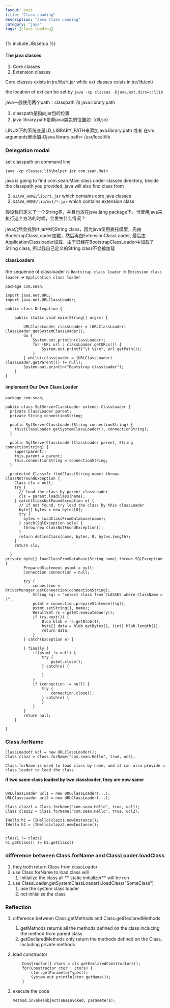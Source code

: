```yaml
---
layout: post
title: "Class Loading"
description: "Java Class Loading"
category: "java"
tags: [class loading]
---
```

{% include JB/setup %}


#### The java classes
1. Core classes
2. Extension classes

Core classes exists in jre/lib/rt.jar while ext classes exists in jre/lib/ext/

the location of ext can be set by `java -cp classes -Djava.ext.dirs=c:\lib`

java一般使用两个path：classpath 和 java.library.path
1. classpath是指向jar包的位置
2. java.library.path是非java类包的位置如（dll,so）

LINUX下的系统变量LD_LIBRARY_PATH来添加java.library.path 或者 在vm arguments里添加-Djava.library.path= /usr/local/lib

### Delegation modal

set classpath on command line

```
java -cp classes;lib\helper.jar com.sean.Main

```

java is going to find com.sean.Main class under classes directory, beside the classpath you provided, java will also find class from 

1. `$JAVA_HOME/lib/rt.jar` which contains core java classes
2. `$JAVA_HOME/lib/ext/*.jar` which contains extension class


假设我自定义了一个String类，并且也放在java.lang package下，当使用java来执行这个方法的时候，会发生什么情况？

java仍然会找到rt.jar中的String class，因为java使用委托模型，先由BootstrapClassLoader加载，然后再由ExtensionClassLoader, 最后由ApplicationClassloader加载，由于已经在BootstrapClassLoader中加载了String class, 所以我自己定义的String class不会被加载

#### classLoaders

the sequence of classloader is 
`Bootstrap class loader` ->  `Extension class loader` -> `Application class loader`

```
package com.sean;

import java.net.URL;
import java.net.URLClassLoader;

public class Delegation {

	public static void main(String[] argss) {

		URLClassLoader classLoader = (URLClassLoader) ClassLoader.getSystemClassLoader();
		do {
			System.out.println(classLoader);
			for (URL url : classLoader.getURLs()) {
				System.out.printf("\t %s\n", url.getPath());
			}
		} while((classLoader = (URLClassLoader) classLoader.getParent()) != null);
		System.out.println("Bootstrap classloader");
	}
}

```

#### implement Our Own Class Loader

```
package com.sean;

public class SqlServerClassLoader extends ClassLoader {
  private ClassLoader parent;
  private String connectionString;

  public SqlServerClassLoader(String connectionString) {
    this(ClassLoader.getSystemClassLoader(), connectionString);
  }

  public SqlServerClassLoader(ClassLoader parent, String connectionString) {
    super(parent);
    this.parent = parent;
    this.connectionString = connectionString;
  }

  protected Class<?> findClass(String name) throws ClassNotFoundException {
    Class cls = null;
    try {
      // load the class by parent classLoader
      cls = parent.loadClass(name);
    } catch(ClassNotFoundException e) {
      // if not found, try load the class by this classLoader
      byte[] bytes = new bytes[0];
      try {
        bytes = loadClassFromDatabase(name);
      } catch(SqlException sqle) {
        throw new ClassNotFoundException();
      }
      return defineClass(name, bytes, 0, bytes.length);
    }
    return cls;

  }
private byte[] loadClassFromDatabase(String name) throws SQLException {
        PreparedStatement pstmt = null;
        Connection connection = null;

        try {
            connection = DriverManager.getConnection(connectionString);
            String sql = "select class from CLASSES where ClassName = ?";
            pstmt = connection.prepareStatement(sql);
            pstmt.setString(1, name);
            ResultSet rs = pstmt.executeQuery();
            if (rs.next()) {
                Blob blob = rs.getBlob(1);
                byte[] data = blob.getBytes(1, (int) blob.length());
                return data;
            }
        } catch(Exception e) {

        } finally {
            if(pstmt != null) {
                try {
                    pstmt.close();
                } catch(e) {

                }
            }
            if (connection != null) {
                try {
                    connection.close();
                } catch(e) {
                }
            }
        }
        return null;
    }

}
```

### Class.forName

```
ClassLoadedr ucl = new URLClassLoader();
Class clazz = Class.forName("com.sean.Hello", true, ucl);

Class.forName is used to load class by name, and it can also provide a class loader to load the class
```

**if two same class loaded by two classloader, they are now same**

```
...
URLClassLoader ucl1 = new URLClassLoader(...);
URLClassLoader ucl2 = new URLClassLoader(...);

Class clazz1 = Class.forName("com.sean.Hello", true, ucl1);
Class clazz2 = Class.forName("com.sean.Hello", true, ucl2);

IHello h1 = (IHello)clazz1.newInstance();
IHello h2 = (IHello)clazz2.newInstance();


clazz1 != clazz2
h1.getClass() != h2.getClass()

```


### difference between Class.forName and ClassLoader.loadClass

1. they both return Class from classLoader
2. use Class.forName to load class will
	1. initialize the class all ** static initializer** will be run
3. use ClassLoader.getSystemClassLoader().loadClass("SomeClass")
	1. use the system class loader
	2. not initialize the class


### Reflection

1. difference between Class.getMethods and Class.getDeclaredMethods
	1. getMethods returns all the methods defined on the class inclucing the method from parent class
	2. getDeclaredMethods only return the methods defined on the Class, including private methods

2. load constructor
	```
		Constructor[] ctors = cls.getDeclaredConstructors();
		for(Constructor ctor : ctors) {
			ctor.getParameterTypes();
			System.out.println(ctor.getName());
		}
	```
3. execute the code
	```
	method.invoke(objectToBeInvoked, parameters);
	```